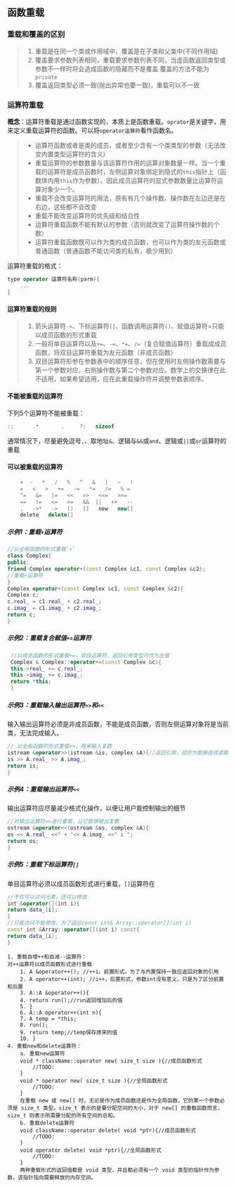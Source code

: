 ## 函数重载
### 重载和覆盖的区别
> 1. 重载是在同一个类或作用域中，覆盖是在子类和父类中(不同作用域)
> 2. 覆盖要求参数列表相同，重载要求参数列表不同，当虚函数返回类型或参数不一样时将会造成函数的隐藏而不是覆盖
覆盖的方法不能为`private`
> 3. 覆盖返回类型必须一致(抛出异常也要一致)，重载可以不一致
### 运算符重载
**概念**：运算符重载是通过函数实现的，本质上是函数重载。`oprator`是关键字，用来定义重载运算符的函数。可以将`operator运算符`看作函数名。
> - 运算符函数或者是类的成员，或者至少含有一个类类型的参数（无法改变内置类型运算符的含义）
> - 重载运算符的参数数量与该运算符作用的运算对象数量一样。当一个重载的运算符是成员函数时，左侧运算对象绑定到隐式的`this`指针上（函数体内用`this`作为参数）。因此成员运算符的显式参数数量比运算符运算对象少一个。
> - 重载不会改变运算符的用法，原有有几个操作数、操作数在左边还是在右边，这些都不会改变
> - 重载不能改变运算符的优先级和结合性
> - 运算符重载函数不能有默认的参数（否则就改变了运算符操作数的个数）
> - 运算符重载函数既可以作为类的成员函数，也可以作为类的友元函数或普通函数（普通函数不能访问类的私有，极少用到）

运算符重载的格式：
```cpp
type operator 运算符名称(parm){
    ...
}
```

#### 运算符重载的规则
> 1. 箭头运算符`->`、下标运算符`[]`、函数调用运算符`()`、赋值运算符=只能以成员函数的形式重载
> 2. 一般将单目运算符以及`+=`、`-=`、`*=`、`/=`（复合赋值运算符）重载成成员函数，将双目运算符重载为友元函数（非成员函数）
> 3. 双目运算符形参在参数表中的顺序任意，但在使用时左侧操作数需要与第一个参数对应，右侧操作数与第二个参数对应。数学上的交换律在此不适用，如果希望适用，应在此重载操作符并调整参数表顺序。

#### 不能被重载的运算符
下列5个运算符不能被重载：
```cpp
::      .*       .     ?:   sizeof
```
通常情况下，尽量避免逗号`,`、取地址`&`、逻辑与`&&`或`and`、逻辑或`||`或`or`运算符的重载

#### 可以被重载的运算符
```cpp
	+  -   *   /   %   ^   &   |   ~   !   
    =   <   >   +=   -=   *=   /=   % =   
    ^=   &=   |=   <<   >>   <<=   >>=   
    ==   !=   <=   >=   &&  ||   ++   --   
    ,   ->*   ->   ()   []   new   new[]   
    delete   delete[]
```
##### 示例1：重载`+`运算符
```cpp
//以全局函数的形式重载`+`
class Complex{
public:
friend Complex operator+(const Complex &c1, const Complex &c2);
//重载+运算符
}
Complex operator+(const Complex &c1, const Complex &c2){
Complex c;
c.real_ = c1.real_ + c2.real_;
c.imag_ = c1.imag_ + c2.imag_;
return c;
}
```
##### 示例2：重载复合赋值`+=`运算符
```cpp
 //以成员函数的形式重载+=，双目运算符，返回引用类型可作为左值
 Complex & Complex::operator+=(const Complex &c){
 this->real_ += c.real_;
 this->imag_ += c.imag_;
 return *this;
 }
```
##### 示例3：重载输入输出运算符`>>`和`<<`
输入输出运算符必须是非成员函数，不能是成员函数，否则左侧运算对象将是当前类，无法完成输入。

```cpp
// 以全局函数的形式重载>>，用来输入复数
istream &operator>>(istream &is, complex &A){//返回引用，目的为能够连续读取
is >> A.real_ >> A.imag_;
return is;
}
```
##### 示例4：重载输出运算符`<<`
输出运算符应尽量减少格式化操作，以便让用户能控制输出的细节
```cpp
//对输出运算符>>进行重载，让它能够输出复数
ostream &operator<<(ostream &os, complex &A){
os << A.real_ <<" + "<< A.imag_ <<" i ";
return os;
}
```	
##### 示例5：重载下标运算符`[]`
单目运算符必须以成员函数形式进行重载，`[]`运算符在
```cpp
//不仅可以访问元素，还可以修改
int &operator[](int i){
return data_[i];
}
//只能访问不能修改，为了适应const int& Array::operator[](int i)
const int &Array::operator[](int i) const{
return data_[i];
}
```
	1. 重载自增++和自减--运算符：
	对++运算符以成员函数形式进行重载
		1. A &operator++(); //++i，前置形式。为了与内置保持一致应返回对象的引用
		2. A operator++(int); //i++，后置形式，参数int没有意义，只是为了区分前置和后置
		3. A::A &operator++(){
		4. return run();//run返回增加后的值
		5. }
		6. A::A operator++(int n){
		7. A temp = *this;
		8. run();
		9. return temp;//temp保存原来的值
		10. }
	4. 重载new和delete运算符：
		a. 重载new运算符
		void * className::operator new( size_t size ){//成员函数形式
		    //TODO:
		}
		void * operator new( size_t size ){//全局函数形式
		    //TODO:
		}
		在重载 new 或 new[] 时，无论是作为成员函数还是作为全局函数，它的第一个参数必须是 size_t 类型。size_t 表示的是要分配空间的大小，对于 new[] 的重载函数而言，size_t 则表示所需要分配的所有空间的总和。
		b. 重载delete运算符
		void className::operator delete( void *ptr){//成员函数形式
		    //TODO:
		}
		void operator delete( void *ptr){//全局函数形式
		    //TODO:
		}
		两种重载形式的返回值都是 void 类型，并且都必须有一个 void 类型的指针作为参数，该指针指向需要释放的内存空间。
		



		

